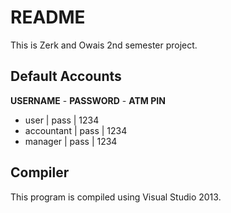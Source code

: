 # README #

This is Zerk and Owais 2nd semester project.

## Default Accounts ##
**USERNAME**      - **PASSWORD**    - **ATM PIN**
* user          | pass        | 1234
* accountant    | pass        | 1234
* manager       | pass        | 1234

## Compiler ##

This program is compiled using Visual Studio 2013.